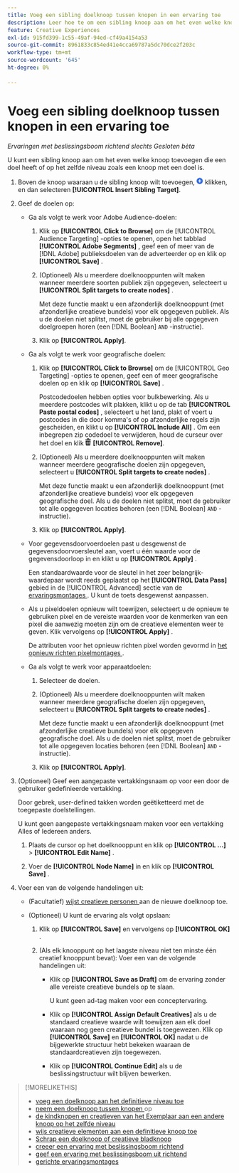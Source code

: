 ```yaml
---
title: Voeg een sibling doelknoop tussen knopen in een ervaring toe
description: Leer hoe te om een sibling knoop aan om het even welke knoop toe te voegen die een doel heeft of op het zelfde niveau zoals een knoop met een doel is.
feature: Creative Experiences
exl-id: 915fd399-1c55-49af-94ed-cf49a4154a53
source-git-commit: 8961833c854ed41e4cca69787a5dc70dce2f203c
workflow-type: tm+mt
source-wordcount: '645'
ht-degree: 0%

---
```


# Voeg een sibling doelknoop tussen knopen in een ervaring toe

*Ervaringen met beslissingsboom richtend slechts*
*Gesloten bèta*

U kunt een sibling knoop aan om het even welke knoop toevoegen die een doel heeft of op het zelfde niveau zoals een knoop met een doel is.

<!-- 1. Open the decision tree:


In a new experience


In an existing experience,
 -->

1. Boven de knoop waaraan u de sibling knoop wilt toevoegen, ![ ](/help/creative/assets/add.png " toevoegen ") klikken, en dan selecteren **[!UICONTROL Insert Sibling Target]**.

1. Geef de doelen op:

   * Ga als volgt te werk voor Adobe Audience-doelen:

      1. Klik op **[!UICONTROL Click to Browse]** om de [!UICONTROL Audience Targeting] -opties te openen, open het tabblad **[!UICONTROL Adobe Segments]** , geef een of meer van de [!DNL Adobe] publieksdoelen van de adverteerder op en klik op **[!UICONTROL Save]** .

      1. (Optioneel) Als u meerdere doelknooppunten wilt maken wanneer meerdere soorten publiek zijn opgegeven, selecteert u **[!UICONTROL Split targets to create nodes]** .

         Met deze functie maakt u een afzonderlijk doelknooppunt (met afzonderlijke creatieve bundels) voor elk opgegeven publiek. Als u de doelen niet splitst, moet de gebruiker bij alle opgegeven doelgroepen horen (een [!DNL Boolean] `AND` -instructie).

      1. Klik op **[!UICONTROL Apply]**.

   * Ga als volgt te werk voor geografische doelen:

      1. Klik op **[!UICONTROL Click to Browse]** om de [!UICONTROL Geo Targeting] -opties te openen, geef een of meer geografische doelen op en klik op **[!UICONTROL Save]** .

         Postcodedoelen hebben opties voor bulkbewerking. Als u meerdere postcodes wilt plakken, klikt u op de tab **[!UICONTROL Paste postal codes]** , selecteert u het land, plakt of voert u postcodes in die door komma&#39;s of op afzonderlijke regels zijn gescheiden, en klikt u op **[!UICONTROL Include All]** . Om een inbegrepen zip codedoel te verwijderen, houd de curseur over het doel en klik ![ verwijder ](/help/creative/assets/delete.png " ") **[!UICONTROL Remove]**.

      1. (Optioneel) Als u meerdere doelknooppunten wilt maken wanneer meerdere geografische doelen zijn opgegeven, selecteert u **[!UICONTROL Split targets to create nodes]** .

         Met deze functie maakt u een afzonderlijk doelknooppunt (met afzonderlijke creatieve bundels) voor elk opgegeven geografische doel. Als u de doelen niet splitst, moet de gebruiker tot alle opgegeven locaties behoren (een [!DNL Boolean] `AND` -instructie).

      1. Klik op **[!UICONTROL Apply]**.

   * Voor gegevensdoorvoerdoelen past u desgewenst de gegevensdoorvoersleutel aan, voert u één waarde voor de gegevensdoorloop in en klikt u op **[!UICONTROL Apply]** .

     Een standaardwaarde voor de sleutel in het zeer belangrijk-waardepaar wordt reeds geplaatst op het **[!UICONTROL Data Pass]** gebied in de [!UICONTROL Advanced] sectie van de [ ervaringsmontages ](experience-settings-targeting.md). U kunt de toets desgewenst aanpassen.

   * Als u pixeldoelen opnieuw wilt toewijzen, selecteert u de opnieuw te gebruiken pixel en de vereiste waarden voor de kenmerken van een pixel die aanwezig moeten zijn om de creatieve elementen weer te geven. Klik vervolgens op **[!UICONTROL Apply]** .

     De attributen voor het opnieuw richten pixel worden gevormd in [ het opnieuw richten pixelmontages ](/help/creative/pixels/retargeting-pixel-manage.md).

   * Ga als volgt te werk voor apparaatdoelen:

      1. Selecteer de doelen.

      1. (Optioneel) Als u meerdere doelknooppunten wilt maken wanneer meerdere geografische doelen zijn opgegeven, selecteert u **[!UICONTROL Split targets to create nodes]** .

         Met deze functie maakt u een afzonderlijk doelknooppunt (met afzonderlijke creatieve bundels) voor elk opgegeven geografische doel. Als u de doelen niet splitst, moet de gebruiker tot alle opgegeven locaties behoren (een [!DNL Boolean] `AND` -instructie).

      1. Klik op **[!UICONTROL Apply]**.

1. (Optioneel) Geef een aangepaste vertakkingsnaam op voor een door de gebruiker gedefinieerde vertakking.

   Door gebrek, user-defined takken worden geëtiketteerd met de toegepaste doelstellingen.

   U kunt geen aangepaste vertakkingsnaam maken voor een vertakking Alles of Iedereen anders.

   1. Plaats de cursor op het doelknooppunt en klik op **[!UICONTROL ...]** > **[!UICONTROL Edit Name]** .

   1. Voer de **[!UICONTROL Node Name]** in en klik op **[!UICONTROL Save]** .

1. Voer een van de volgende handelingen uit:

   * (Facultatief) [ wijst creatieve personen ](experience-assign-creative-bundles.md) aan de nieuwe doelknoop toe.

   * (Optioneel) U kunt de ervaring als volgt opslaan:

      1. Klik op **[!UICONTROL Save]** en vervolgens op **[!UICONTROL OK]** .

      1. (Als elk knooppunt op het laagste niveau niet ten minste één creatief knooppunt bevat): Voer een van de volgende handelingen uit:

         * Klik op **[!UICONTROL Save as Draft]** om de ervaring zonder alle vereiste creatieve bundels op te slaan.

           U kunt geen ad-tag maken voor een conceptervaring.

         * Klik op **[!UICONTROL Assign Default Creatives]** als u de standaard creatieve waarde wilt toewijzen aan elk doel waaraan nog geen creatieve bundel is toegewezen. Klik op **[!UICONTROL Save]** en **[!UICONTROL OK]** nadat u de bijgewerkte structuur hebt bekeken waaraan de standaardcreatieven zijn toegewezen.

         * Klik op **[!UICONTROL Continue Edit]** als u de beslissingstructuur wilt blijven bewerken.

>[!MORELIKETHIS]
>
>* [ voeg een doelknoop aan het definitieve niveau toe ](experience-target-node-add-final.md)
>* [ neem een doelknoop tussen knopen ](experience-target-node-add-inner.md) op
>* [ de kindknopen en creatieven van het Exemplaar aan een andere knoop op het zelfde niveau ](experience-target-node-copy.md)
>* [ wijs creatieve elementen aan een definitieve knoop toe ](experience-assign-creative-bundles.md)
>* [ Schrap een doelknoop of creatieve bladknoop ](/help/creative/experiences/experience-target-node-delete.md)
>* [ creeer een ervaring met beslissingsboom richtend ](experience-create-targeting.md)
>* [ geef een ervaring met beslissingsboom uit richtend ](experience-edit-targeting.md)
>* [ gerichte ervaringsmontages ](experience-settings-targeting.md)
